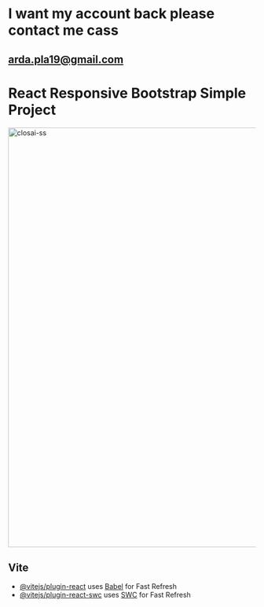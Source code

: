 # I want my account back please contact me cass 
## arda.pla19@gmail.com

# React Responsive Bootstrap Simple Project
<img width="854" alt="closai-ss" src="https://github.com/palaarda/react-responsive-bootstrap-2/assets/50078329/195f4a38-6d61-4a04-a1e6-b4fb16f6c949">

## Vite
- [@vitejs/plugin-react](https://github.com/vitejs/vite-plugin-react/blob/main/packages/plugin-react/README.md) uses [Babel](https://babeljs.io/) for Fast Refresh
- [@vitejs/plugin-react-swc](https://github.com/vitejs/vite-plugin-react-swc) uses [SWC](https://swc.rs/) for Fast Refresh
